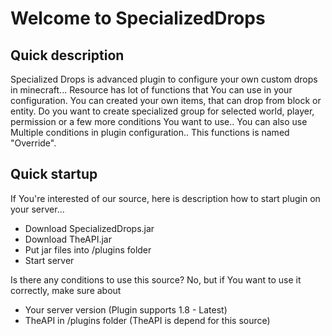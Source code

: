 # Welcome to SpecializedDrops
## Quick description
Specialized Drops is advanced plugin to configure your own custom drops in minecraft...
Resource has lot of functions that You can use in your configuration.
You can created your own items, that can drop from block or entity.
Do you want to create specialized group for selected world, player, permission or a few more conditions You want to use..
You can also use Multiple conditions in plugin configuration.. This functions is named "Override".
## Quick startup
If You're interested of our source, here is description how to start plugin on your server...
- Download SpecializedDrops.jar
- Download TheAPI.jar
- Put jar files into /plugins folder
- Start server

Is there any conditions to use this source?
No, but if You want to use it correctly, make sure about
- Your server version (Plugin supports 1.8 - Latest)
- TheAPI in /plugins folder (TheAPI is depend for this source)
